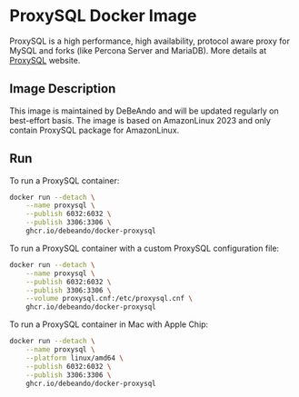# ProxySQL Docker Image

ProxySQL is a high performance, high availability, protocol aware proxy for MySQL and forks (like Percona Server and MariaDB). More details at [ProxySQL](http://www.proxysql.com) website.

## Image Description

This image is maintained by DeBeAndo and will be updated regularly on best-effort basis. The image is based on AmazonLinux 2023 and only contain ProxySQL package for AmazonLinux.

## Run

To run a ProxySQL container:

```bash
docker run --detach \
	--name proxysql \
	--publish 6032:6032 \
	--publish 3306:3306 \
	ghcr.io/debeando/docker-proxysql
```

To run a ProxySQL container with a custom ProxySQL configuration file:

```bash
docker run --detach \
	--name proxysql \
	--publish 6032:6032 \
	--publish 3306:3306 \
	--volume proxysql.cnf:/etc/proxysql.cnf \
	ghcr.io/debeando/docker-proxysql
```

To run a ProxySQL container in Mac with Apple Chip:

```bash
docker run --detach \
	--name proxysql \
	--platform linux/amd64 \
	--publish 6032:6032 \
	--publish 3306:3306 \
	ghcr.io/debeando/docker-proxysql
```

